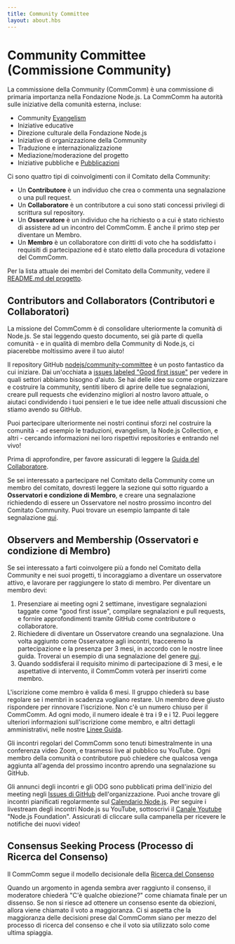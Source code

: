 ```yaml
---
title: Community Committee
layout: about.hbs
---
```


# Community Committee (Commissione Community)
La commissione della Community (CommComm) è una commissione di primaria importanza nella Fondazione Node.js. La CommComm ha autorità sulle iniziative della comunità esterna, incluse:

* Community [Evangelism](https://github.com/nodejs/evangelism)
* Iniziative educative
* Direzione culturale della Fondazione Node.js
* Iniziative di organizzazione della Community
* Traduzione e internazionalizzazione
* Mediazione/moderazione del progetto
* Iniziative pubbliche e [Pubblicazioni](https://medium.com/the-node-js-collection)

Ci sono quattro tipi di coinvolgimenti con il Comitato della Community:

* Un **Contributore** è un individuo che crea o commenta una segnalazione o una pull request.
* Un **Collaboratore** è un contributore a cui sono stati concessi privilegi di scrittura sul repository.
* Un **Osservatore** è un individuo che ha richiesto o a cui è stato richiesto di assistere ad un incontro del CommComm. È anche il primo step per diventare un Membro.
* Un **Membro** è un collaboratore con diritti di voto che ha soddisfatto i requisiti di partecipazione ed è stato eletto dalla procedura di votazione del CommComm.

Per la lista attuale dei membri del Comitato della Community, vedere il [README.md del progetto](https://github.com/nodejs/community-committee).

## Contributors and Collaborators (Contributori e Collaboratori)

La missione del CommComm è di consolidare ulteriormente la comunità di Node.js. Se stai leggendo questo documento, sei già parte di quella comunità - e in qualità di membro della Community di Node.js, ci piacerebbe moltissimo avere il tuo aiuto!

Il repository GitHub [nodejs/community-committee](https://github.com/nodejs/community-committee) è un posto fantastico da cui iniziare. Dai un'occhiata a [issues labeled "Good first issue"](https://github.com/nodejs/community-committee/labels/good%20first%20issue) per vedere in quali settori abbiamo bisogno d'aiuto.
Se hai delle idee su come organizzare e costruire la community, sentiti libero di aprire delle tue segnalazioni, creare pull requests che evidenzino migliori al nostro lavoro attuale, o aiutaci condividendo i tuoi pensieri e le tue idee nelle attuali discussioni che stiamo avendo su GitHub.

Puoi partecipare ulteriormente nei nostri continui sforzi nel costruire la comunità - ad esempio le traduzioni, evangelism, la Node.js Collection, e altri - cercando informazioni nei loro rispettivi repositories e entrando nel vivo!

Prima di approfondire, per favore assicurati di leggere la [Guida del Collaboratore](https://github.com/nodejs/community-committee/blob/master/governance/COLLABORATOR_GUIDE.md).

Se sei interessato a partecipare nel Comitato della Community come un membro del comitato, dovresti leggere la sezione qui sotto riguardo a **Osservatori e condizione di Membro**, e creare una segnalazione richiedendo di essere un Osservatore nel nostro prossimo incontro del Comitato Community.
Puoi trovare un esempio lampante di tale segnalazione [qui](https://github.com/nodejs/community-committee/issues/142).

## Observers and Membership (Osservatori e condizione di Membro)

Se sei interessato a farti coinvolgere più a fondo nel Comitato della Community e nei suoi progetti, ti incoraggiamo a diventare un osservatore attivo, e lavorare per raggiungere lo stato di membro. Per diventare un membro devi:

1. Presenziare ai meeting ogni 2 settimane, investigare segnalazioni taggate come "good first issue", compilare segnalazioni e pull requests, e fornire approfondimenti tramite GitHub come contributore o collaboratore.
2. Richiedere di diventare un Osservatore creando una segnalazione. Una volta aggiunto come Osservatore agli incontri, tracceremo la partecipazione e la presenza per 3 mesi, in accordo con le nostre linee guida. Troverai un esempio di una segnalazione del genere [qui](https://github.com/nodejs/community-committee/issues/142).
3. Quando soddisferai il requisito minimo di partecipazione di 3 mesi, e le aspettative di intervento, il CommComm voterà per inserirti come membro.

L'iscrizione come membro è valida 6 mesi. Il gruppo chiederà su base regolare se i membri in scadenza vogliano restare. Un membro deve giusto rispondere per rinnovare l'iscrizione. Non c'è un numero chiuso per il CommComm. Ad ogni modo, il numero ideale è tra i 9 e i 12. Puoi leggere ulteriori informazioni sull'iscrizione come membro, e altri dettagli amministrativi, nelle nostre [Linee Guida](https://github.com/nodejs/community-committee/blob/master/GOVERNANCE.md).

Gli incontri regolari del CommComm sono tenuti bimestralmente in una conferenza video Zoom, e trasmessi live al pubblico su YouTube. Ogni membro della comunità o contributore può chiedere che qualcosa venga aggiunta all'agenda del prossimo incontro aprendo una segnalazione su GitHub.

Gli annunci degli incontri e gli ODG sono pubblicati prima dell'inizio del meeting negli [Issues di GitHub](https://github.com/nodejs/community-committee/issues) dell'organizzazione.
Puoi anche trovare gli incontri pianificati regolarmente sul [Calendario Node.js](https://nodejs.org/calendar). Per seguire i livestream degli incontri Node.js su YouTube, sottoscrivi il [Canale Youtube](https://www.youtube.com/channel/UCQPYJluYC_sn_Qz_XE-YbTQ) "Node.js Foundation".
Assicurati di cliccare sulla campanella per ricevere le notifiche dei nuovi video!

## Consensus Seeking Process (Processo di Ricerca del Consenso)

Il CommComm segue il modello decisionale della [Ricerca del Consenso](https://en.wikipedia.org/wiki/Consensus-seeking_decision-making)

Quando un argomento in agenda sembra aver raggiunto il consenso, il moderatore chiederà "C'è qualche obiezione?" come chiamata finale per un dissenso. Se non si riesce ad ottenere un consenso esente da obiezioni, allora viene chiamato il voto a maggioranza. Ci si aspetta che la maggioranza delle decisioni prese dal CommComm siano per mezzo del processo di ricerca del consenso e che il voto sia utilizzato solo come ultima spiaggia.
